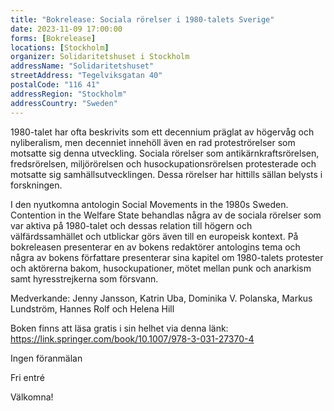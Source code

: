 ```yaml
---
title: "Bokrelease: Sociala rörelser i 1980-talets Sverige"
date: 2023-11-09 17:00:00
forms: [Bokrelease]
locations: [Stockholm]
organizer: Solidaritetshuset i Stockholm
addressName: "Solidaritetshuset"
streetAddress: "Tegelviksgatan 40"
postalCode: "116 41"
addressRegion: "Stockholm"
addressCountry: "Sweden"
---
```

1980-talet har ofta beskrivits som ett decennium präglat av högervåg och nyliberalism, men decenniet innehöll även en rad proteströrelser som motsatte sig denna utveckling. Sociala rörelser som antikärnkraftsrörelsen, fredsrörelsen, miljörörelsen och husockupationsrörelsen protesterade och motsatte sig samhällsutvecklingen. Dessa rörelser har hittills sällan belysts i forskningen.

I den nyutkomna antologin Social Movements in the 1980s Sweden. Contention in the Welfare State behandlas några av de sociala rörelser som var aktiva på 1980-talet och dessas relation till högern och välfärdssamhället och utblickar görs även till en europeisk kontext. På bokreleasen presenterar en av bokens redaktörer antologins tema och några av bokens författare presenterar sina kapitel om 1980-talets protester och aktörerna bakom, husockupationer, mötet mellan punk och anarkism samt hyresstrejkerna som försvann.

Medverkande: Jenny Jansson, Katrin Uba, Dominika V. Polanska, Markus Lundström, Hannes Rolf och Helena Hill

Boken finns att läsa gratis i sin helhet via denna länk: https://link.springer.com/book/10.1007/978-3-031-27370-4

Ingen föranmälan

Fri entré

Välkomna!